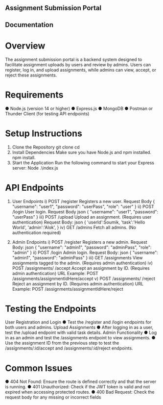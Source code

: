 ## Assignment Submission Portal
## Documentation

# Overview
The assignment submission portal is a backend system designed to facilitate
assignment uploads by users and review by admins. Users can register, log in, and
upload assignments, while admins can view, accept, or reject these assignments.

# Requirements
● Node.js (version 14 or higher)
● Express.js
● MongoDB
● Postman or Thunder Client (for testing API endpoints)

# Setup Instructions
1. Clone the Repository
git clone <repository-url>
cd <repository directory>
2. Install Dependencies
Make sure you have Node.js and npm installed.
npm install.
3. Start the Application
Run the following command to start your Express server:
Node .\index.js

# API Endpoints
1. User Endpoints
i) POST /register
Registers a new user.
Request Body
{
"username": "user1",
"password": "userPass",
"role": "user"
}
ii) POST /login
User login.
Request Body
json
{
"username": "user1",
"password": "userPass"
}
iii) POST /upload
Upload an assignment. (Requires user authentication)
Request Body:
json
{
'userId':Soumik,
'task':'Hello World',
'admin':'Alok',
}
iv) GET /admins
Fetch all admins. (No authentication required)

2. Admin Endpoints
i) POST /register
Registers a new admin.
Request Body:
json
{
"username": "admin1",
"password": "adminPass",
"role": "admin"
}
ii) POST /login
Admin login.
Request Body:
json
{
"username": "admin1",
"password": "adminPass"
}
iii) GET /assignments
View assignments tagged to the admin. (Requires admin authentication)
iv) POST /assignments/
/accept
Accept an assignment by ID. (Requires admin authentication)
URL Example:
POST /assignments/assignmentIdHere/accept
v) POST /assignments/
/reject
Reject an assignment by ID. (Requires admin authentication)
URL Example:
POST /assignments/assignmentIdHere/reject


# Testing the Endpoints
User Registration and Login
● Test the /register and /login endpoints for both users and admins.
Upload Assignments
● After logging in as a user, test the /upload endpoint with valid task details.
Admin Functionality
● Log in as an admin and test the /assignments endpoint to view assignments.
● Use the assignment ID from the previous step to test the
/assignments/:id/accept and /assignments/:id/reject endpoints.

# Common Issues
● 404 Not Found: Ensure the route is defined correctly and that the server is
running.
● 401 Unauthorized: Check if the JWT token is valid and not expired when
accessing protected routes.
● 400 Bad Request: Check the request body for any missing or incorrect fields
